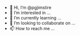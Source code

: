 - 👋 Hi, I’m @pgjimstire
- 👀 I’m interested in ...
- 🌱 I’m currently learning ...
- 💞️ I’m looking to collaborate on ...
- 📫 How to reach me ...

<!---
pgjimstire/pgjimstire is a ✨ special ✨ repository because its `README.md` (this file) appears on your GitHub profile.
You can click the Preview link to take a look at your changes.
--->

